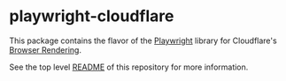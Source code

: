 # playwright-cloudflare

This package contains the flavor of the [Playwright](https://developers.cloudflare.com/browser-rendering/platform/playwright/) library for Cloudflare's [Browser Rendering](https://developers.cloudflare.com/browser-rendering/).

See the top level [README](https://github.com/cloudflare/playwright/) of this repository for more information.
